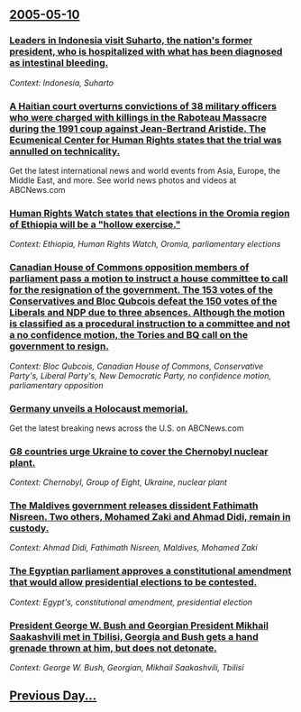 ## [2005-05-10](/news/2005/05/10/index.md)

### [ Leaders in Indonesia visit Suharto, the nation's former president, who is hospitalized with what has been diagnosed as intestinal bleeding. ](/news/2005/05/10/leaders-in-indonesia-visit-suharto-the-nation-s-former-president-who-is-hospitalized-with-what-has-been-diagnosed-as-intestinal-bleeding.md)
_Context: Indonesia, Suharto_

### [ A Haitian court overturns convictions of 38 military officers who were charged with killings in the Raboteau Massacre during the 1991 coup against Jean-Bertrand Aristide. The Ecumenical Center for Human Rights states that the trial was annulled on technicality. ](/news/2005/05/10/a-haitian-court-overturns-convictions-of-38-military-officers-who-were-charged-with-killings-in-the-raboteau-massacre-during-the-1991-coup.md)
Get the latest international news and world events from Asia, Europe, the Middle East, and more. See world news photos and videos at ABCNews.com

### [ Human Rights Watch states that elections in the Oromia region of Ethiopia will be a "hollow exercise." ](/news/2005/05/10/human-rights-watch-states-that-elections-in-the-oromia-region-of-ethiopia-will-be-a-hollow-exercise.md)
_Context: Ethiopia, Human Rights Watch, Oromia, parliamentary elections_

### [ Canadian House of Commons opposition members of parliament pass a motion to instruct a house committee to call for the resignation of the government. The 153 votes of the Conservatives and Bloc Qubcois defeat the 150 votes of the Liberals and NDP due to three absences. Although the motion is classified as a procedural instruction to a committee and not a no confidence motion, the Tories and BQ call on the government to resign. ](/news/2005/05/10/canadian-house-of-commons-opposition-members-of-parliament-pass-a-motion-to-instruct-a-house-committee-to-call-for-the-resignation-of-the-g.md)
_Context: Bloc Qubcois, Canadian House of Commons, Conservative Party's, Liberal Party's, New Democratic Party, no confidence motion, parliamentary opposition_

### [ Germany unveils a Holocaust memorial. ](/news/2005/05/10/germany-unveils-a-holocaust-memorial.md)
Get the latest breaking news across the U.S. on ABCNews.com

### [ G8 countries urge Ukraine to cover the Chernobyl nuclear plant. ](/news/2005/05/10/g8-countries-urge-ukraine-to-cover-the-chernobyl-nuclear-plant.md)
_Context: Chernobyl, Group of Eight, Ukraine, nuclear plant_

### [ The Maldives government releases dissident Fathimath Nisreen. Two others, Mohamed Zaki and Ahmad Didi, remain in custody. ](/news/2005/05/10/the-maldives-government-releases-dissident-fathimath-nisreen-two-others-mohamed-zaki-and-ahmad-didi-remain-in-custody.md)
_Context: Ahmad Didi, Fathimath Nisreen, Maldives, Mohamed Zaki_

### [ The Egyptian parliament approves a constitutional amendment that would allow presidential elections to be contested. ](/news/2005/05/10/the-egyptian-parliament-approves-a-constitutional-amendment-that-would-allow-presidential-elections-to-be-contested.md)
_Context: Egypt's, constitutional amendment, presidential election_

### [ President George W. Bush and Georgian President Mikhail Saakashvili met in Tbilisi, Georgia and Bush gets a hand grenade thrown at him, but does not detonate.](/news/2005/05/10/president-george-w-bush-and-georgian-president-mikhail-saakashvili-met-in-tbilisi-georgia-and-bush-gets-a-hand-grenade-thrown-at-him-but.md)
_Context: George W. Bush, Georgian, Mikhail Saakashvili, Tbilisi_

## [Previous Day...](/news/2005/05/9/index.md)

